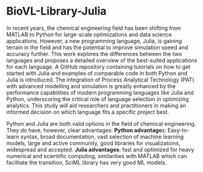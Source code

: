 # BioVL-Library-Julia
In recent years, the chemical engineering field has been shifting from MATLAB to Python for large-scale optimizations and data science applications. However, a new programming language, Julia, is gaining terrain in the field and has the potential to improve simulation speed and accuracy further. This work explores the differences between the two languages and proposes a detailed overview of the best-suited applications for each language. A GitHub repository containing tutorials on how to get started with Julia and examples of comparable code in both Python and Julia is introduced. The integration of Process Analytical Technology (PAT) with advanced modelling and simulation is greatly enhanced by the performance capabilities of modern programming languages like Julia and Python, underscoring the critical role of language selection in optimizing analytics. This study will aid researchers and practitioners in making an informed decision on which language fits a specific project best.

Python and Julia are both valid options in the field of chemical engineering. They do have, however, clear advantages:
**Python advantage**s: Easy-to-learn syntax, broad documentation, vast selection of machine learning models, large and active community, good libraries for visualizations, widespread and accepted.
**Julia advantages**: fast and optimized for heavy numerical and scientific computing, similarities with MATLAB which can facilitate the transition, SciML library has very good ML models.
